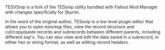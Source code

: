 TESVSnip is a fork of the TESsnip utility bundled with Fallout Mod Manager with changes specifically for Skyrim.

In the word of the original author, TESsnip is a low level plugin editor that allows you to open esm/esp files, view the record structure and cut/copy/paste records and subrecords between different parents, including different esp's. You can also view and edit the data saved in a subrecord, in either hex or string format, as well as editing record headers.